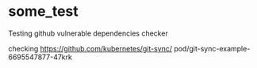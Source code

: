 # some_test
Testing github vulnerable dependencies checker

checking https://github.com/kubernetes/git-sync/ pod/git-sync-example-6695547877-47krk
